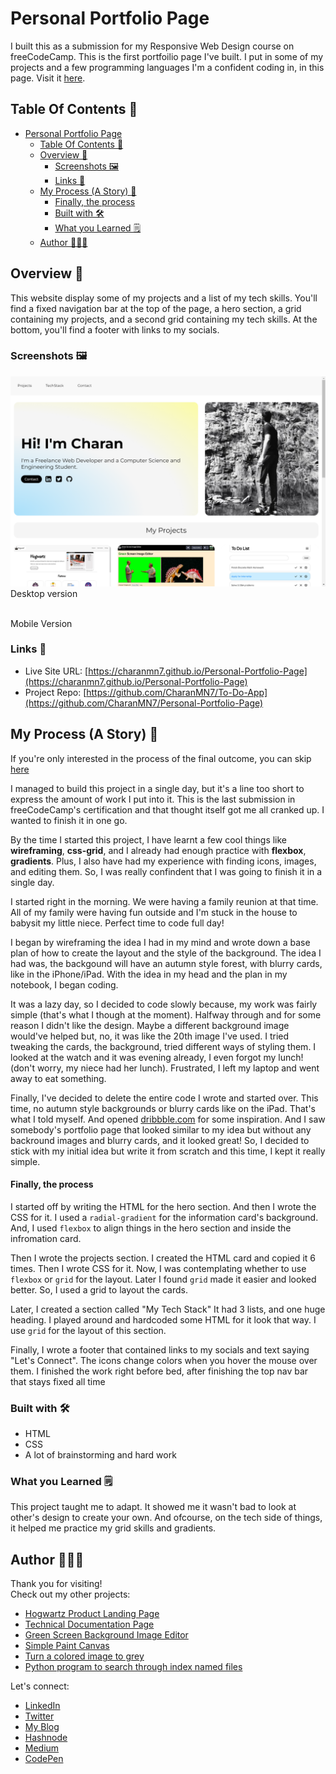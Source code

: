 # Personal Portfolio Page

I built this as a submission for my Responsive Web Design course on freeCodeCamp. This is the first portfoilio page I've built. I put in some of my projects and a few programming languages I'm a confident coding in, in this page. Visit it [here](https://charanmn7.github.io/Personal-Portfolio-Page/).

## Table Of Contents 📖

- [Personal Portfolio Page](#personal-portfolio-page)
  - [Table Of Contents 📖](#table-of-contents-)
  - [Overview 🎯](#overview-)
    - [Screenshots 🖼️](#screenshots-️)
    - [Links 📌](#links-)
  - [My Process (A Story) 📝](#my-process-a-story-)
      - [Finally, the process](#finally-the-process)
    - [Built with 🛠️](#built-with-️)
    - [What you Learned 🗒️](#what-you-learned-️)
  - [Author 👨🏻‍💻](#author-)

## Overview 🎯

This website display some of my projects and a list of my tech skills. You'll find a fixed navigation bar at the top of the page, a hero section, a grid containing my projects, and a second grid containing my tech skills. At the bottom, you'll find a footer with links to my socials.

### Screenshots 🖼️

![](src/Screenshots/desktop.png)  
Desktop version

![]()  
Mobile Version

### Links 📌

- Live Site URL: [https://charanmn7.github.io/Personal-Portfolio-Page](https://charanmn7.github.io/Personal-Portfolio-Page)
- Project Repo: [https://github.com/CharanMN7/To-Do-App](https://github.com/CharanMN7/Personal-Portfolio-Page)

## My Process (A Story) 📝

If you're only interested in the process of the final outcome, you can skip [here](#finally-the-process)

I managed to build this project in a single day, but it's a line too short to express the amount of work I put into it. This is the last submission in freeCodeCamp's certification and that thought itself got me all cranked up. I wanted to finish it in one go.

By the time I started this project, I have learnt a few cool things like **wireframing**, **css-grid**, and I already had enough practice with **flexbox**, **gradients**. Plus, I also have had my experience with finding icons, images, and editing them. So, I was really confindent that I was going to finish it in a single day.

I started right in the morning. We were having a family reunion at that time. All of my family were having fun outside and I'm stuck in the house to babysit my little niece. Perfect time to code full day!

I began by wireframing the idea I had in my mind and wrote down a base plan of how to create the layout and the style of the background. The idea I had was, the backgound will have an autumn style forest, with blurry cards, like in the iPhone/iPad. With the idea in my head and the plan in my notebook, I began coding.

It was a lazy day, so I decided to code slowly because, my work was fairly simple (that's what I though at the moment). Halfway through and for some reason I didn't like the design. Maybe a different background image would've helped but, no, it was like the 20th image I've used. I tried tweaking the cards, the background, tried different ways of styling them. I looked at the watch and it was evening already, I even forgot my lunch! (don't worry, my niece had her lunch). Frustrated, I left my laptop and went away to eat something.

Finally, I've decided to delete the entire code I wrote and started over. This time, no autumn style backgrounds or blurry cards like on the iPad. That's what I told myself. And opened [dribbble.com](https://dribbble.com) for some inspiration. And I saw somebody's portfolio page that looked similar to my idea but without any backround images and blurry cards, and it looked great! So, I decided to stick with my initial idea but write it from scratch and this time, I kept it really simple.

#### Finally, the process

I started off by writing the HTML for the hero section. And then I wrote the CSS for it. I used a `radial-gradient` for the information card's background. And, I used `flexbox` to align things in the hero section and inside the infromation card.

Then I wrote the projects section. I created the HTML card and copied it 6 times. Then I wrote CSS for it. Now, I was contemplating whether to use `flexbox` or `grid` for the layout. Later I found `grid` made it easier and looked better. So, I used a grid to layout the cards.

Later, I created a section called "My Tech Stack" It had 3 lists, and one huge heading. I played around and hardcoded some HTML for it look that way. I use `grid` for the layout of this section.

Finally, I wrote a footer that contained links to my socials and text saying "Let's Connect". The icons change colors when you hover the mouse over them. I finished the work right before bed, after finishing the top nav bar that stays fixed all time

### Built with 🛠️

- HTML
- CSS
- A lot of brainstorming and hard work

### What you Learned 🗒️

This project taught me to adapt. It showed me it wasn't bad to look at other's design to create your own. And ofcourse, on the tech side of things, it helped me practice my grid skills and gradients.

## Author 👨🏻‍💻

Thank you for visiting!  
Check out my other projects:

- [Hogwartz Product Landing Page](https://charanmn7.github.io/Hogwartz-Product-Landing-Page/)
- [Technical Documentation Page](https://github.com/CharanMN7/Tecnical-Documentation-Page)
- [Green Screen Background Image Editor](https://codepen.io/charan_/pen/OJEWzRX)
- [Simple Paint Canvas](https://codepen.io/charan_/pen/GRGrNyx)
- [Turn a colored image to grey](https://codepen.io/charan_/pen/GRGrEpP)
- [Python program to search through index named files](https://github.com/CharanMN7/file-search-feature)

Let's connect:

- [LinkedIn](https://www.linkedin.com/in/charan-manikanta/)
- [Twitter](https://twitter.com/CharanMN7)
- [My Blog](https://charan-blog.netlify.app/)
- [Hashnode](https://charanmn7.hashnode.dev/)
- [Medium](https://medium.com/@CharanMN7)
- [CodePen](https://codepen.io/charan_)
